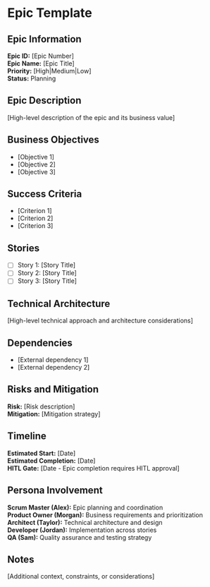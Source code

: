 # Epic Template

## Epic Information

**Epic ID:** [Epic Number]  
**Epic Name:** [Epic Title]  
**Priority:** [High|Medium|Low]  
**Status:** Planning

## Epic Description

[High-level description of the epic and its business value]

## Business Objectives

- [Objective 1]
- [Objective 2]
- [Objective 3]

## Success Criteria

- [Criterion 1]
- [Criterion 2]
- [Criterion 3]

## Stories

- [ ] Story 1: [Story Title]
- [ ] Story 2: [Story Title]
- [ ] Story 3: [Story Title]

## Technical Architecture

[High-level technical approach and architecture considerations]

## Dependencies

- [External dependency 1]
- [External dependency 2]

## Risks and Mitigation

**Risk:** [Risk description]  
**Mitigation:** [Mitigation strategy]

## Timeline

**Estimated Start:** [Date]  
**Estimated Completion:** [Date]  
**HITL Gate:** [Date - Epic completion requires HITL approval]

## Persona Involvement

**Scrum Master (Alex):** Epic planning and coordination  
**Product Owner (Morgan):** Business requirements and prioritization  
**Architect (Taylor):** Technical architecture and design  
**Developer (Jordan):** Implementation across stories  
**QA (Sam):** Quality assurance and testing strategy

## Notes

[Additional context, constraints, or considerations]
